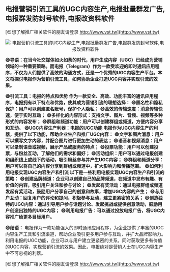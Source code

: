 ## **电报营销引流工具的UGC内容生产,电报批量群发广告,电报群发防封号软件,电报改资料软件**

[😍想了解推广相关软件的朋友请登录 http://www.vst.tw](http://www.vst.tw)

 <center><img src="https://vst.tw/MP4/tuiguang/png/0.png" alt="电报营销引流工具的UGC内容生产,电报批量群发广告,电报群发防封号软件,电报改资料软件"></center>

**😄导语：在当今社交媒体如火如荼的时代，用户生成内容（UGC）已经成为营销领域的一种重要策略。而电报（Telegram）作为一款受欢迎的即时通讯应用程序，不仅为人们提供了高效的沟通方式，还是一个优秀的UGC内容生产平台。本文将探讨电报作为营销引流工具，如何协助企业打造UGC内容并实现引流的效果。**

**😄引流工具：电报的特点和优势 作为一款安全、高效、功能丰富的通讯应用程序，电报拥有以下特点和优势，使其成为营销引流的理想选择：**
**😄匿名性和隐私保护：用户可以创建匿名账号，保护个人隐私；**
**😄高效的传输速度：消息传输快速，便于实时互动；**
**😄多样化的内容形式：支持文字、图片、音频、视频等多种形式的内容发布；**
**😄群组和频道功能：用户可以创建群组或频道，方便内容分享和互动。**
**😄UGC内容生产利器：电报的UGC功能 电报作为UGC内容生产的利器，提供了以下功能，帮助企业生产和推广UGC内容：**
**😄文字和图片消息：用户可以撰写文字内容，并配合图片进行更加生动的表达；**
**😄语音和视频消息：用户可以录制语音或视频，展示产品或服务的特点；**
**😄投票功能：用户可以创建投票，与粉丝互动，了解他们的需求和偏好；**
**😄活动组织：用户可以通过电报创建和组织线上或线下的活动，吸引粉丝参与并产生UGC内容；**
**😄群组和频道分享：用户可以将自己的内容分享到群组或频道中，扩大影响力和传播范围。**
**😄如何利用电报实现UGC内容生产和引流 以下是一些利用电报实现UGC内容生产和引流的策略：**
**😄创建品牌频道：企业可以创建自己的品牌频道，在频道中发布有趣、有价值的内容，吸引用户关注和参与讨论；**
**😄发起有奖活动：通过电报群组或频道发起有奖活动，鼓励用户分享自己的创意和故事，增加UGC内容的产生；**
**😄与用户互动：回复用户的评论和提问，积极参与互动，建立更紧密的关系；**
**😄创造独特的UGC内容：通过引导用户参与话题讨论、发起挑战或提供创意活动，鼓励用户创造出独特的UGC内容；**
**😄利用电报广告：可以通过投放电报广告，将UGC内容推广给更多目标用户。**

**😄结语：**
电报作为一款功能强大的即时通讯应用程序，为企业提供了丰富的UGC内容生产工具和引流渠道，帮助企业吸引更多用户参与互动，并扩大品牌影响力。利用电报的UGC功能，企业可以与用户建立更紧密的关系，同时获取更多有价值的UGC内容，实现营销引流的效果。因此，电报绝对是营销人士在UGC内容生产中不可忽视的利器。

[😍想了解推广相关软件的朋友请登录 http://www.vst.tw](http://www.vst.tw)




